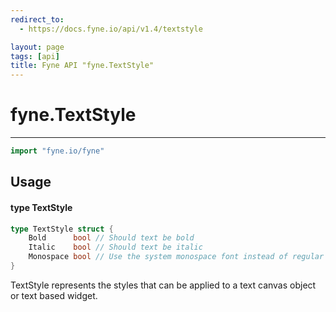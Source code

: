 ```yaml
---
redirect_to:
  - https://docs.fyne.io/api/v1.4/textstyle

layout: page
tags: [api]
title: Fyne API "fyne.TextStyle"
---
```



# fyne.TextStyle
---
```go
import "fyne.io/fyne"
```

## Usage

#### type TextStyle

```go
type TextStyle struct {
	Bold      bool // Should text be bold
	Italic    bool // Should text be italic
	Monospace bool // Use the system monospace font instead of regular
}
```

TextStyle represents the styles that can be applied to a text canvas object or text based widget.

